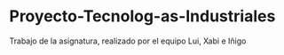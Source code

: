 # Proyecto-Tecnolog-as-Industriales
Trabajo de la asignatura, realizado por el equipo Lui, Xabi e Iñigo
